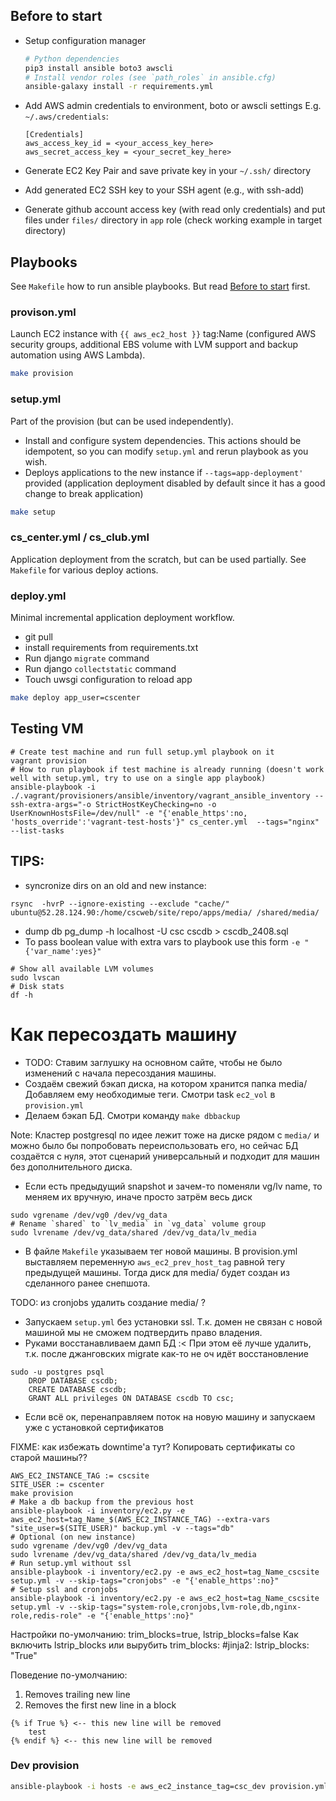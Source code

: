 ## Before to start

* Setup configuration manager
    ```bash
    # Python dependencies
    pip3 install ansible boto3 awscli
    # Install vendor roles (see `path_roles` in ansible.cfg)
    ansible-galaxy install -r requirements.yml
    ```

* Add AWS admin credentials to environment, boto or awscli settings
    E.g. `~/.aws/credentials`:
    ```
    [Credentials]
    aws_access_key_id = <your_access_key_here>
    aws_secret_access_key = <your_secret_key_here>
    ```
* Generate EC2 Key Pair and save private key in your `~/.ssh/` directory
* Add generated EC2 SSH key to your SSH agent (e.g., with ssh-add)
* Generate github account access key (with read only credentials) and put files under `files/` directory in `app` role (check working example in target directory)

## Playbooks

See `Makefile` how to run ansible playbooks. But read [Before to start](#before-to-start) first.

### provison.yml

Launch EC2 instance with `{{ aws_ec2_host }}` tag:Name (configured AWS security groups, additional EBS volume with LVM support and 
backup automation using AWS Lambda).

```bash
make provision
```


### setup.yml

Part of the provision (but can be used independently). 

* Install and configure system dependencies.
    This actions should be idempotent, so you can modify `setup.yml` and rerun playbook as you wish. 
* Deploys applications to the new instance if `--tags=app-deployment'` provided (application deployment 
    disabled by default since it has a good change to break application)

```bash
make setup
```


### cs_center.yml / cs_club.yml

Application deployment from the scratch, but can be used partially. See `Makefile` for various deploy actions.


### deploy.yml

Minimal incremental application deployment workflow.

* git pull
* install requirements from requirements.txt
* Run django `migrate` command
* Run django `collectstatic` command
* Touch uwsgi configuration to reload app

```bash
make deploy app_user=cscenter
```

## Testing VM

```
# Create test machine and run full setup.yml playbook on it
vagrant provision
# How to run playbook if test machine is already running (doesn't work well with setup.yml, try to use on a single app playbook) 
ansible-playbook -i ./.vagrant/provisioners/ansible/inventory/vagrant_ansible_inventory --ssh-extra-args="-o StrictHostKeyChecking=no -o UserKnownHostsFile=/dev/null" -e "{'enable_https':no, 'hosts_override':'vagrant-test-hosts'}" cs_center.yml  --tags="nginx" --list-tasks 
```


## TIPS:

* syncronize dirs on an old and new instance:
```
rsync  -hvrP --ignore-existing --exclude "cache/" ubuntu@52.28.124.90:/home/cscweb/site/repo/apps/media/ /shared/media/
```
* dump db
pg_dump -h localhost -U csc cscdb  > cscdb_2408.sql
* To pass boolean value with extra vars to playbook use this form `-e "{'var_name':yes}"`

```
# Show all available LVM volumes
sudo lvscan
# Disk stats
df -h
```


# Как пересоздать машину

* TODO: Ставим заглушку на основном сайте, чтобы не было изменений с начала пересоздания машины.
* Создаём свежий бэкап диска, на котором хранится папка media/ Добавляем ему необходимые теги. Смотри task `ec2_vol` в `provision.yml`
* Делаем бэкап БД. Смотри команду `make dbbackup`

Note: Кластер postgresql по идее лежит тоже на диске рядом с `media/` и можно было бы попробовать переиспользовать его, 
но сейчас БД создаётся с нуля, этот сценарий универсальный и подходит для машин без дополнительного диска.

* Если есть предыдущий snapshot и зачем-то поменяли vg/lv name, то меняем их вручную, иначе просто затрём весь диск

```
sudo vgrename /dev/vg0 /dev/vg_data
# Rename `shared` to `lv_media` in `vg_data` volume group
sudo lvrename /dev/vg_data/shared /dev/vg_data/lv_media
```

* В файле `Makefile` указываем тег новой машины. В provision.yml выставляем переменную `aws_ec2_prev_host_tag` равной тегу предыдущей машины. 
Тогда диск для media/ будет создан из сделанного ранее снепшота.

TODO: из cronjobs удалить создание media/ ?

* Запускаем `setup.yml` без установки ssl. Т.к. домен не связан с новой машиной мы не сможем подтвердить право владения.
* Руками восстанавливаем дамп БД :< При этом её лучше удалить, т.к. после джанговских migrate как-то не оч идёт восстановление

```
sudo -u postgres psql
    DROP DATABASE cscdb;
    CREATE DATABASE cscdb;
    GRANT ALL privileges ON DATABASE cscdb TO csc;
```

* Если всё ок, перенаправляем поток на новую машину и запускаем уже с установкой сертификатов

FIXME: как избежать downtime'а тут? Копировать сертификаты со старой машины??





```
AWS_EC2_INSTANCE_TAG := cscsite
SITE_USER := cscenter
make provision
# Make a db backup from the previous host
ansible-playbook -i inventory/ec2.py -e aws_ec2_host=tag_Name_$(AWS_EC2_INSTANCE_TAG) --extra-vars "site_user=$(SITE_USER)" backup.yml -v --tags="db"
# Optional (on new instance)
sudo vgrename /dev/vg0 /dev/vg_data
sudo lvrename /dev/vg_data/shared /dev/vg_data/lv_media
# Run setup.yml without ssl
ansible-playbook -i inventory/ec2.py -e aws_ec2_host=tag_Name_cscsite setup.yml -v --skip-tags="cronjobs" -e "{'enable_https':no}"
# Setup ssl and cronjobs
ansible-playbook -i inventory/ec2.py -e aws_ec2_host=tag_Name_cscsite setup.yml -v --skip-tags="system-role,cronjobs,lvm-role,db,nginx-role,redis-role" -e "{'enable_https':no}"
```

Настройки по-умолчанию: trim_blocks=true, lstrip_blocks=false
Как включить lstrip_blocks или вырубить trim_blocks:
#jinja2: lstrip_blocks: "True"

Поведение по-умолчанию:
1. Removes trailing new line
2. Removes the first new line in a block

```
{% if True %} <-- this new line will be removed
    test
{% endif %} <-- this new line will be removed

```


### Dev provision

```bash
ansible-playbook -i hosts -e aws_ec2_instance_tag=csc_dev provision.yml -v -e "aws_ec2_instance_type=t2.micro" -e "{'attach_second_volume':no}" -e "aws_ec2_region=us-east-1" -e "aws_ec2_keypair=dev_csc" --skip-tags="backup-automation,snapshot,additional-volume"
```